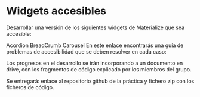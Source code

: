 # Widgets accesibles
Desarrollar una versión de los siguientes widgets de Materialize que sea accesible:

Acordion
BreadCrumb
Carousel
En este enlace encontrarás una guía de problemas de accesibilidad que se deben resolver en cada caso:

Los progresos en el desarrollo se irán incorporando a un documento en drive, con los fragmentos de código explicado por los miembros del grupo.

Se entregará: enlace al repositorio github de la práctica y fichero zip con los ficheros de código.
